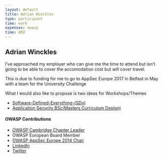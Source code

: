 ```yaml
---
layout: default
title: Adrian Winckles
type: participant
time: work
expenses: owasp
time: ARU
---
```


## Adrian Winckles

I’ve approached my employer who can give me the time to attend but isn’t going to be able to cover the accomodation cost but will cover travel. 

This is due to funding for me to go to AppSec Europe 2017 in Belfast in May with a team for the University Challenge

What I would also like to propose is two ideas for Workshops/Themes

 - [Software-Defined-Everything-(SDx)](../Workshops/Software-Defined-Everything-(SDx).html)
 - [Application Security BSc/Masters Curriculum Design)](../Workshops/AppSec-BSc-Masters-Curriculum-Design.html)
 

#### OWASP Contributions

* [OWASP Cambridge Chapter Leader](https://www.owasp.org/index.php/Cambridge)
* OWASP European Board Member
* [OWASP AppSec Europe 2014 Chair](https://2014.appsec.eu)
* [LinkedIn](https://www.linkedin.com/in/adrian-winckles-2582ab3)
* [Twitter](twitter.com/botflowking)
